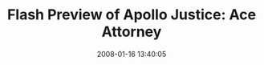 ---
date: 2008-01-16 13:40:05
link:
  source: delicious
  source_url: https://del.icio.us/roytang
  text: 'Flash Preview of Apollo Justice: Ace Attorney'
  url: http://www.ace-attorney.com/aj/
slug: flash-preview-of-apollo-justice-ace-attorney
source: delicious
tags:
- flash
- games
- broken-link
title: 'Flash Preview of Apollo Justice: Ace Attorney'
---
